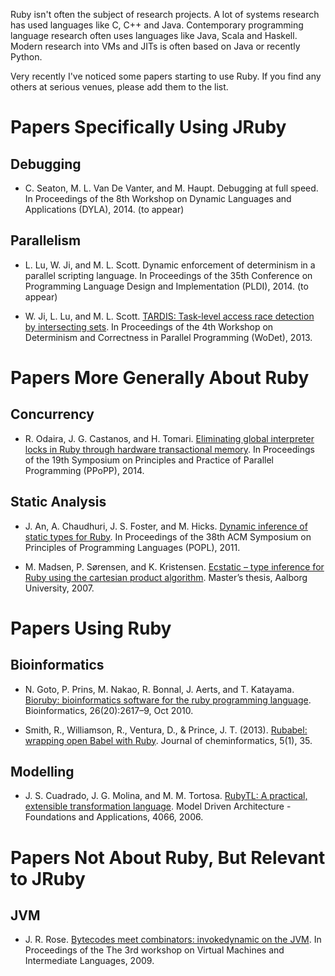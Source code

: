Ruby isn't often the subject of research projects. A lot of systems research has used languages like C, C++ and Java. Contemporary programming language research often uses languages like Java, Scala and Haskell. Modern research into VMs and JITs is often based on Java or recently Python.

Very recently I've noticed some papers starting to use Ruby. If you find any others at serious venues, please add them to the list.

# Papers Specifically Using JRuby

## Debugging

*  C. Seaton, M. L. Van De Vanter, and M. Haupt. Debugging at full speed. In Proceedings of the 8th Workshop on Dynamic Languages and Applications (DYLA), 2014. (to appear)

## Parallelism

*   L. Lu, W. Ji, and M. L. Scott. Dynamic enforcement of determinism in a parallel scripting language. In Proceedings of the 35th Conference on Programming Language Design and Implementation (PLDI), 2014. (to appear)

*   W. Ji, L. Lu, and M. L. Scott. [TARDIS: Task-level access race detection by intersecting sets](http://wodet.cs.washington.edu/wp-content/uploads/2013/03/wodet2013-final9.pdf). In Proceedings of the 4th Workshop on Determinism and Correctness in Parallel Programming (WoDet), 2013.

# Papers More Generally About Ruby

## Concurrency

*   R. Odaira, J. G. Castanos, and H. Tomari. [Eliminating global interpreter locks in Ruby through hardware transactional memory](http://researcher.watson.ibm.com/researcher/files/jp-ODAIRA/PPoPP2014_RubyGILHTM.pdf). In Proceedings of the 19th Symposium on Principles and Practice of Parallel Programming (PPoPP), 2014.

## Static Analysis

*   J. An, A. Chaudhuri, J. S. Foster, and M. Hicks. [Dynamic inference of static types for Ruby](http://www.cs.umd.edu/~jfoster/papers/popl11.pdf). In Proceedings of the 38th ACM Symposium on Principles of Programming Languages (POPL), 2011.

*   M. Madsen, P. Sørensen, and K. Kristensen. [Ecstatic – type inference for Ruby using the cartesian product algorithm](http://projekter.aau.dk/projekter/files/61071016/1181807983.pdf). Master’s thesis, Aalborg University, 2007.

# Papers Using Ruby

## Bioinformatics

*   N. Goto, P. Prins, M. Nakao, R. Bonnal, J. Aerts, and T. Katayama. [Bioruby: bioinformatics software for the ruby programming language](http://www.ncbi.nlm.nih.gov/pmc/articles/PMC2951089/pdf/btq475.pdf). Bioinformatics, 26(20):2617–9, Oct 2010.

* Smith, R., Williamson, R., Ventura, D., & Prince, J. T. (2013). [Rubabel: wrapping open Babel with Ruby](http://www.biomedcentral.com/content/pdf/1758-2946-5-35.pdf). Journal of cheminformatics, 5(1), 35.

## Modelling

* J. S. Cuadrado, J. G. Molina, and M. M. Tortosa. [RubyTL: A practical, extensible transformation language](http://link.springer.com/chapter/10.1007/11787044_13). Model Driven Architecture - Foundations and Applications, 4066, 2006.

# Papers Not About Ruby, But Relevant to JRuby

## JVM

*   J. R. Rose. [Bytecodes meet combinators: invokedynamic on the JVM](http://cr.openjdk.java.net/~jrose/pres/200910-VMIL.pdf). In Proceedings of the The 3rd workshop on Virtual Machines and Intermediate Languages, 2009.